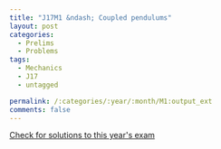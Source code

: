 ```yaml
---
title: "J17M1 &ndash; Coupled pendulums"
layout: post
categories:
  - Prelims
  - Problems
tags:
  - Mechanics
  - J17
  - untagged

permalink: /:categories/:year/:month/M1:output_ext
comments: false
---
```

<object data="2017J1M.pdf" type="application/pdf" width="100%" height="500"></object>
<div class="message"><a href='https://princetonprelim.com/prelim/38/'>Check for solutions to this year's exam</a></div>